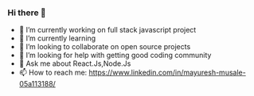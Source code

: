 ### Hi there 👋

- 🔭 I’m currently working on full stack javascript project
- 🌱 I’m currently learning 
- 👯 I’m looking to collaborate on open source projects
- 🤔 I’m looking for help with getting good coding community
- 💬 Ask me about React.Js,Node.Js
- 📫 How to reach me: https://www.linkedin.com/in/mayuresh-musale-05a113188/


